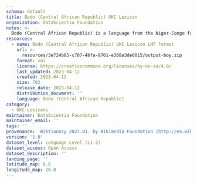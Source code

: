```yaml
---
schema: default
title: Bodo (Central African Republic) UKC Lexicon
organization: DataScientia Foundation
notes: >-
  Bodo (Central African Republic) is a language from the Niger-Congo family, spoken in Africa. The UKC Lexicon of Bodo (Central African Republic) is represented as a lexico-semantic network. It consists of words, word senses, synsets, as well as sense-level and synset-level relationships.
resources:
  - name: Bodo (Central African Republic) UKC Lexicon LMF format
    url: >-
      resources/3e724b85-c707-46fa-8761-e368a3de6015/output-boy.zip
    format: xml
    license: https://creativecommons.org/licenses/by-nc-sa/4.0/
    last_updated: 2023-04-12
    created: 2023-04-12
    size: 792
    release_date: 2023-04-12
    distribution_document: ''
    language: Bodo (Central African Republic)
category:
  - UKC Lexicons
maintainer: DataScientia Foundation
maintainer_email: ''
tags: ''
provenance: 'Wiktionary 2022.01. by Wikimedia Foundation (http://en.wiktionary.org); Princeton WordNet 2.1 by Princeton University (https://wordnet.princeton.edu)'
version: '1.0'
dataset_level: Language Level (L1-2)
dataset_access: Open Access
dataset_description: ''
landing_page: ''
latitude_map: 6.0
longitude_map: 26.0
---
```

